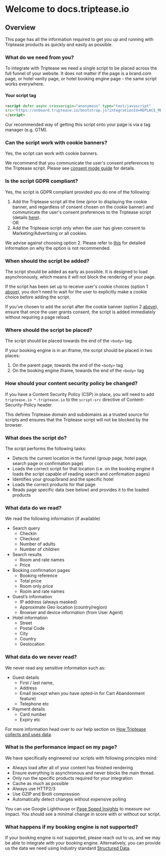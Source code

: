 # Welcome to docs.triptease.io

## Overview

This page has all the information required to get you up and running with Triptease products as quickly and easily as possible.

### What do we need from you? 

To integrate with Triptease we need a single script to be placed across the full funnel of your website.
It does not matter if the page is a brand.com page, or hotel vanity page, or hotel booking engine page - the same script works everywhere.


#### Your script tag

```html
<script defer async crossorigin="anonymous" type="text/javascript"
src="https://onboard.triptease.io/bootstrap.js?integrationId=REPLACE_ME">
</script>
```

Our recommended way of getting this script onto your page is via a tag manager (e.g. GTM).

### Can the script work with cookie banners?

Yes, the script can work with cookie banners.

We recommend that you communicate the user's consent preferences to the Triptease script. Please see [consent mode guide](/consent) for details.

### Is the script GDPR compliant?

Yes, the script is GDPR compliant provided you do one of the following:
1. Add the Triptease script all the time (prior to displaying the cookie banner, and regardless of consent chosen on the cookie banner) and communicate the user's consent preferences to the Triptease script (details [here](/consent)).   
OR
2. Add the Triptease script only when the user has given consent to Marketing/Advertising or all cookies.

We advise against choosing option 2. Please refer to [this](/cookie-banner) for detailed information on why the option is not recommended.

### When should the script be added?

The script should be added as early as possible. It is designed to load asynchronously, which means it will not block the rendering of your page.

If the script has been set up to receive user's cookie choices (option 1 [above](#is-the-script-GDPR-compliant)), you don't need to wait for the user to explicitly make a cookie choice before adding the script.

If you've chosen to add the script after the cookie banner (option 2 [above](#is-the-script-GDPR-compliant)), ensure that once the user grants consent, the script is added immediately without requiring a page reload.

### Where should the script be placed?

The script should be placed towards the end of the `<body>` tag.

If your booking engine is in an iframe, the script should be placed in two places:
1. On the parent page, towards the end of the `<body>` tag
2. On the booking engine iframe, towards the end of the `<body>` tag

### How should your content security policy be changed?

If you have a Content Security Policy (CSP) in place, you will need to add `triptease.io *.triptease.io` to the `script-src` directive of Content-Security-Policy header.

This defines Triptease domain and subdomains as a trusted source for scripts and ensures that the Triptease script will not be blocked by the browser.

### What does the script do? 

The script performs the following tasks:
- Detects the current location in the funnel (group page, hotel page, search page or confirmation page)
- Loads the correct script for that location (i.e. on the booking engine it loads the script capable of reading search and confirmation pages)  
- Identifies your group/brand and the specific hotel 
- Loads the correct products for that page
- Reads page specific data (see below) and provides it to the loaded products

### What data do we read?

We read the following information (if available)
- Search query
    - Checkin 
    - Checkout 
    - Number of adults 
    - Number of children
- Search results
    - Room and rate names
    - Price
- Booking confirmation pages
    - Booking reference
    - Total price 
    - Room only price
    - Room and rate names
- Guest’s information
    - IP address (always masked) 
    - Approximate Geo location (country/region) 
    - Browser and device information (from User Agent)
- Hotel information
    - Street
    - Postal Code
    - City
    - Country
    - Geolocation

### What data do we never read?

We never read any sensitive information such as:
- Guest details 
    - First / last name,
    - Address
    - Email (except when you have opted-in for Cart Abandonment feature)
    - Telephone etc
- Payment details 
    - Card number
    - Expiry etc

For more information head over to our help section on [How Triptease collects and uses data](https://help.triptease.com/en/collections/102136-getting-started#how-triptease-collects-and-uses-data).

### What is the performance impact on my page?

We have specifically engineered our scripts with following principles mind:
 - Always load after all of your content has finished rendering 
 - Ensure everything is asynchronous and never blocks the main thread. 
 - Only run the specific products required for your integration
 - Cache as much as possible
 - Always use HTTP2/3
 - Use GZIP and Brotli compression
 - Automatically detect changes without expensive polling
 
You can use Google Lighthouse or [Page Speed Insights](https://developers.google.com/speed/pagespeed/insights/) to measure our impact. 
You should see a minimal change in score with or without our script.

### What happens if my booking engine is not supported?

If your booking engine is not supported, please reach out to us, and we may be able to integrate with your booking engine.
Alternatively, you can provide us the data we need using industry standard [Structured Data](/structured-data).
